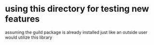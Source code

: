 # using this directory for testing new features
assuming the guild package is already installed
just like an outside user would utilize this library

